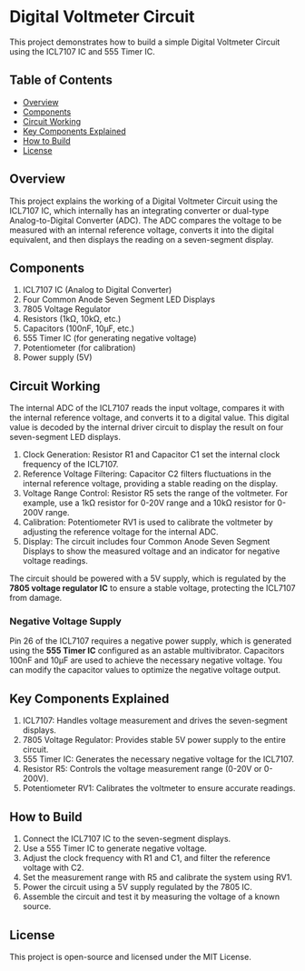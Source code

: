 # Digital Voltmeter Circuit

This project demonstrates how to build a simple Digital Voltmeter Circuit using the ICL7107 IC and 555 Timer IC.

## Table of Contents
- [Overview](#overview)
- [Components](#components)
- [Circuit Working](#circuit-working)
- [Key Components Explained](#key-components-explained)
- [How to Build](#how-to-build)
- [License](#license)

## Overview

This project explains the working of a Digital Voltmeter Circuit using the ICL7107 IC, which internally has an integrating converter or dual-type Analog-to-Digital Converter (ADC). The ADC compares the voltage to be measured with an internal reference voltage, converts it into the digital equivalent, and then displays the reading on a seven-segment display.

## Components

1. ICL7107 IC (Analog to Digital Converter)
2. Four Common Anode Seven Segment LED Displays
3. 7805 Voltage Regulator
4. Resistors (1kΩ, 10kΩ, etc.)
5. Capacitors (100nF, 10μF, etc.)
6. 555 Timer IC (for generating negative voltage)
7. Potentiometer (for calibration)
8. Power supply (5V)

## Circuit Working

The internal ADC of the ICL7107 reads the input voltage, compares it with the internal reference voltage, and converts it to a digital value. This digital value is decoded by the internal driver circuit to display the result on four seven-segment LED displays.

1. Clock Generation: Resistor R1 and Capacitor C1 set the internal clock frequency of the ICL7107.
2. Reference Voltage Filtering: Capacitor C2 filters fluctuations in the internal reference voltage, providing a stable reading on the display.
3. Voltage Range Control: Resistor R5 sets the range of the voltmeter. For example, use a 1kΩ resistor for 0-20V range and a 10kΩ resistor for 0-200V range.
4. Calibration: Potentiometer RV1 is used to calibrate the voltmeter by adjusting the reference voltage for the internal ADC.
5. Display: The circuit includes four Common Anode Seven Segment Displays to show the measured voltage and an indicator for negative voltage readings.

The circuit should be powered with a 5V supply, which is regulated by the **7805 voltage regulator IC** to ensure a stable voltage, protecting the ICL7107 from damage.

### Negative Voltage Supply

Pin 26 of the ICL7107 requires a negative power supply, which is generated using the **555 Timer IC** configured as an astable multivibrator. Capacitors 100nF and 10μF are used to achieve the necessary negative voltage. You can modify the capacitor values to optimize the negative voltage output.

## Key Components Explained

1. ICL7107: Handles voltage measurement and drives the seven-segment displays.
2. 7805 Voltage Regulator: Provides stable 5V power supply to the entire circuit.
3. 555 Timer IC: Generates the necessary negative voltage for the ICL7107.
4. Resistor R5: Controls the voltage measurement range (0-20V or 0-200V).
5. Potentiometer RV1: Calibrates the voltmeter to ensure accurate readings.

## How to Build

1. Connect the ICL7107 IC to the seven-segment displays.
2. Use a 555 Timer IC to generate negative voltage.
3. Adjust the clock frequency with R1 and C1, and filter the reference voltage with C2.
4. Set the measurement range with R5 and calibrate the system using RV1.
5. Power the circuit using a 5V supply regulated by the 7805 IC.
6. Assemble the circuit and test it by measuring the voltage of a known source.


## License

This project is open-source and licensed under the MIT License.
